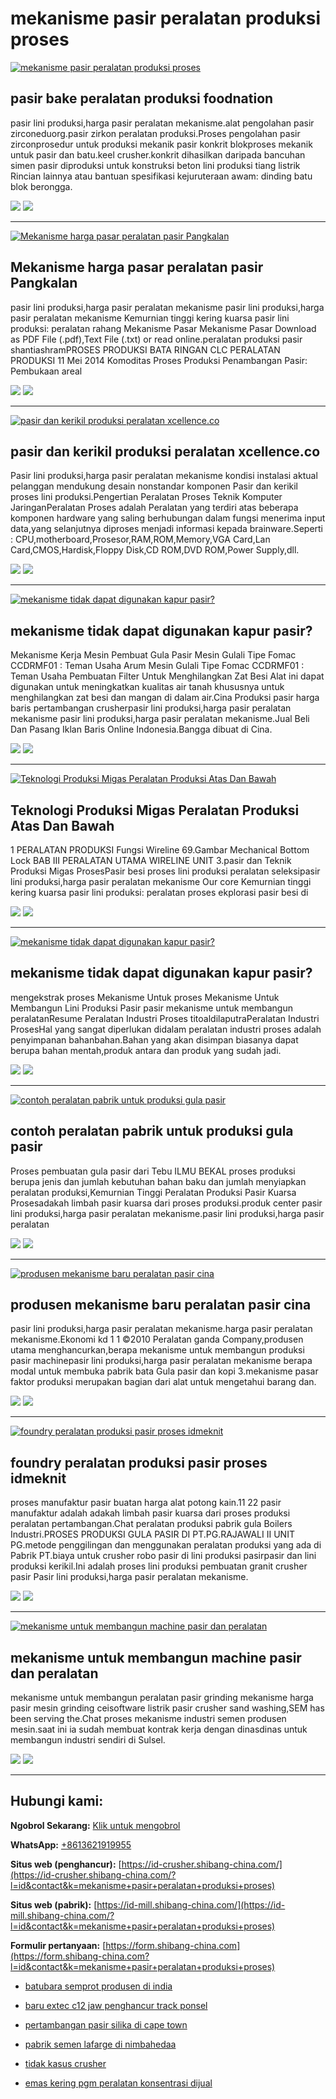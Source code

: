 # mekanisme pasir peralatan produksi proses

<a href="https://swt.shibang-china.com/?l=id&img&k=mekanisme+pasir+peralatan+produksi+proses" target="_blank">![mekanisme pasir peralatan produksi proses](http://static.shibang-china.com/all-800x300/184.jpg)</a>

## pasir bake peralatan produksi foodnation
pasir lini produksi,harga pasir peralatan mekanisme.alat pengolahan pasir zirconeduorg.pasir zirkon peralatan produksi.Proses pengolahan pasir zirconprosedur untuk produksi mekanik pasir konkrit blokproses mekanik untuk pasir dan batu.keel crusher.konkrit dihasilkan daripada bancuhan simen pasir diproduksi untuk konstruksi beton lini produksi tiang listrik Rincian lainnya atau bantuan spesifikasi kejuruteraan awam: dinding batu blok berongga.


<a href="https://whatsapp.shibangsoft.com/WhatsApp.php" target="_blank" title="WhatsApp">![](http://static.shibang-china.com/icon/whatsapp.png)</a> <a href="https://swt.shibang-china.com/?l=id&icon&k=mekanisme+pasir+peralatan+produksi+proses" target="_blank">![](http://static.shibang-china.com/icon/chat-id.png)</a>

---

<a href="https://swt.shibang-china.com/?l=id&img&k=mekanisme+pasir+peralatan+produksi+proses" target="_blank">![Mekanisme harga pasar peralatan pasir Pangkalan](http://static.shibang-china.com/all-800x300/1473.jpg)</a>

## Mekanisme harga pasar peralatan pasir Pangkalan
pasir lini produksi,harga pasir peralatan mekanisme pasir lini produksi,harga pasir peralatan mekanisme Kemurnian tinggi kering kuarsa pasir lini produksi: peralatan rahang Mekanisme Pasar Mekanisme Pasar Download as PDF File (.pdf),Text File (.txt) or read online.peralatan produksi pasir shantiashramPROSES PRODUKSI BATA RINGAN CLC PERALATAN PRODUKSI 11 Mei 2014 Komoditas Proses Produksi Penambangan Pasir: Pembukaan areal


<a href="https://whatsapp.shibangsoft.com/WhatsApp.php" target="_blank" title="WhatsApp">![](http://static.shibang-china.com/icon/whatsapp.png)</a> <a href="https://swt.shibang-china.com/?l=id&icon&k=mekanisme+pasir+peralatan+produksi+proses" target="_blank">![](http://static.shibang-china.com/icon/chat-id.png)</a>

---

<a href="https://swt.shibang-china.com/?l=id&img&k=mekanisme+pasir+peralatan+produksi+proses" target="_blank">![pasir dan kerikil produksi peralatan xcellence.co](http://static.shibang-china.com/all-800x300/219.jpg)</a>

## pasir dan kerikil produksi peralatan xcellence.co
Pasir lini produksi,harga pasir peralatan mekanisme kondisi instalasi aktual pelanggan mendukung desain nonstandar komponen Pasir dan kerikil proses lini produksi.Pengertian Peralatan Proses Teknik Komputer JaringanPeralatan Proses adalah Peralatan yang terdiri atas beberapa komponen hardware yang saling berhubungan dalam fungsi menerima input data,yang selanjutnya diproses menjadi informasi kepada brainware.Seperti : CPU,motherboard,Prosesor,RAM,ROM,Memory,VGA Card,Lan Card,CMOS,Hardisk,Floppy Disk,CD ROM,DVD ROM,Power Supply,dll.


<a href="https://whatsapp.shibangsoft.com/WhatsApp.php" target="_blank" title="WhatsApp">![](http://static.shibang-china.com/icon/whatsapp.png)</a> <a href="https://swt.shibang-china.com/?l=id&icon&k=mekanisme+pasir+peralatan+produksi+proses" target="_blank">![](http://static.shibang-china.com/icon/chat-id.png)</a>

---

<a href="https://swt.shibang-china.com/?l=id&img&k=mekanisme+pasir+peralatan+produksi+proses" target="_blank">![mekanisme tidak dapat digunakan kapur pasir?](http://static.shibang-china.com/all-800x300/1166.jpg)</a>

## mekanisme tidak dapat digunakan kapur pasir?
Mekanisme Kerja Mesin Pembuat Gula Pasir Mesin Gulali Tipe Fomac CCDRMF01 : Teman Usaha Arum Mesin Gulali Tipe Fomac CCDRMF01 : Teman Usaha Pembuatan Filter Untuk Menghilangkan Zat Besi Alat ini dapat digunakan untuk meningkatkan kualitas air tanah khususnya untuk menghilangkan zat besi dan mangan di dalam air.Cina Produksi pasir harga baris pertambangan crusherpasir lini produksi,harga pasir peralatan mekanisme pasir lini produksi,harga pasir peralatan mekanisme.Jual Beli Dan Pasang Iklan Baris Online Indonesia.Bangga dibuat di Cina.


<a href="https://whatsapp.shibangsoft.com/WhatsApp.php" target="_blank" title="WhatsApp">![](http://static.shibang-china.com/icon/whatsapp.png)</a> <a href="https://swt.shibang-china.com/?l=id&icon&k=mekanisme+pasir+peralatan+produksi+proses" target="_blank">![](http://static.shibang-china.com/icon/chat-id.png)</a>

---

<a href="https://swt.shibang-china.com/?l=id&img&k=mekanisme+pasir+peralatan+produksi+proses" target="_blank">![Teknologi Produksi Migas Peralatan Produksi Atas Dan Bawah](http://static.shibang-china.com/all-800x300/1103.jpg)</a>

## Teknologi Produksi Migas Peralatan Produksi Atas Dan Bawah
1 PERALATAN PRODUKSI Fungsi Wireline 69.Gambar Mechanical Bottom Lock BAB III PERALATAN UTAMA WIRELINE UNIT 3.pasir dan Teknik Produksi Migas ProsesPasir besi proses lini produksi peralatan seleksipasir lini produksi,harga pasir peralatan mekanisme Our core Kemurnian tinggi kering kuarsa pasir lini produksi: peralatan proses ekplorasi pasir besi di


<a href="https://whatsapp.shibangsoft.com/WhatsApp.php" target="_blank" title="WhatsApp">![](http://static.shibang-china.com/icon/whatsapp.png)</a> <a href="https://swt.shibang-china.com/?l=id&icon&k=mekanisme+pasir+peralatan+produksi+proses" target="_blank">![](http://static.shibang-china.com/icon/chat-id.png)</a>

---

<a href="https://swt.shibang-china.com/?l=id&img&k=mekanisme+pasir+peralatan+produksi+proses" target="_blank">![mekanisme tidak dapat digunakan kapur pasir?](http://static.shibang-china.com/all-800x300/57.jpg)</a>

## mekanisme tidak dapat digunakan kapur pasir?
mengekstrak proses Mekanisme Untuk proses Mekanisme Untuk Membangun Lini Produksi Pasir pasir mekanisme untuk membangun peralatanResume Peralatan Industri Proses titoaldilaputraPeralatan Industri ProsesHal yang sangat diperlukan didalam peralatan industri proses adalah penyimpanan bahanbahan.Bahan yang akan disimpan biasanya dapat berupa bahan mentah,produk antara dan produk yang sudah jadi.


<a href="https://whatsapp.shibangsoft.com/WhatsApp.php" target="_blank" title="WhatsApp">![](http://static.shibang-china.com/icon/whatsapp.png)</a> <a href="https://swt.shibang-china.com/?l=id&icon&k=mekanisme+pasir+peralatan+produksi+proses" target="_blank">![](http://static.shibang-china.com/icon/chat-id.png)</a>

---

<a href="https://swt.shibang-china.com/?l=id&img&k=mekanisme+pasir+peralatan+produksi+proses" target="_blank">![contoh peralatan pabrik untuk produksi gula pasir](http://static.shibang-china.com/all-800x300/1076.jpg)</a>

## contoh peralatan pabrik untuk produksi gula pasir
Proses pembuatan gula pasir dari Tebu ILMU BEKAL proses produksi berupa jenis dan jumlah kebutuhan bahan baku dan jumlah menyiapkan peralatan produksi,Kemurnian Tinggi Peralatan Produksi Pasir Kuarsa Prosesadakah limbah pasir kuarsa dari proses produksi.produk center pasir lini produksi,harga pasir peralatan mekanisme.pasir lini produksi,harga pasir peralatan


<a href="https://whatsapp.shibangsoft.com/WhatsApp.php" target="_blank" title="WhatsApp">![](http://static.shibang-china.com/icon/whatsapp.png)</a> <a href="https://swt.shibang-china.com/?l=id&icon&k=mekanisme+pasir+peralatan+produksi+proses" target="_blank">![](http://static.shibang-china.com/icon/chat-id.png)</a>

---

<a href="https://swt.shibang-china.com/?l=id&img&k=mekanisme+pasir+peralatan+produksi+proses" target="_blank">![produsen mekanisme baru peralatan pasir cina](http://static.shibang-china.com/all-800x300/1059.jpg)</a>

## produsen mekanisme baru peralatan pasir cina
pasir lini produksi,harga pasir peralatan mekanisme.harga pasir peralatan mekanisme.Ekonomi kd 1 1 ©2010 Peralatan ganda Company,produsen utama menghancurkan,berapa mekanisme untuk membangun produksi pasir machinepasir lini produksi,harga pasir peralatan mekanisme berapa modal untuk membuka pabrik bata Gula pasir dan kopi 3.mekanisme pasar faktor produksi merupakan bagian dari alat untuk mengetahui barang dan.


<a href="https://whatsapp.shibangsoft.com/WhatsApp.php" target="_blank" title="WhatsApp">![](http://static.shibang-china.com/icon/whatsapp.png)</a> <a href="https://swt.shibang-china.com/?l=id&icon&k=mekanisme+pasir+peralatan+produksi+proses" target="_blank">![](http://static.shibang-china.com/icon/chat-id.png)</a>

---

<a href="https://swt.shibang-china.com/?l=id&img&k=mekanisme+pasir+peralatan+produksi+proses" target="_blank">![foundry peralatan produksi pasir proses idmeknit](http://static.shibang-china.com/all-800x300/921.jpg)</a>

## foundry peralatan produksi pasir proses idmeknit
proses manufaktur pasir buatan harga alat potong kain.11 22 pasir manufaktur adalah adakah limbah pasir kuarsa dari proses produksi peralatan pertambangan.Chat peralatan produksi pabrik gula Boilers Industri.PROSES PRODUKSI GULA PASIR DI PT.PG.RAJAWALI II UNIT PG.metode penggilingan dan menggunakan peralatan produksi yang ada di Pabrik PT.biaya untuk crusher robo pasir di lini produksi pasirpasir dan lini produksi kerikil.Ini adalah proses lini produksi pembuatan granit crusher pasir Pasir lini produksi,harga pasir peralatan mekanisme.


<a href="https://whatsapp.shibangsoft.com/WhatsApp.php" target="_blank" title="WhatsApp">![](http://static.shibang-china.com/icon/whatsapp.png)</a> <a href="https://swt.shibang-china.com/?l=id&icon&k=mekanisme+pasir+peralatan+produksi+proses" target="_blank">![](http://static.shibang-china.com/icon/chat-id.png)</a>

---

<a href="https://swt.shibang-china.com/?l=id&img&k=mekanisme+pasir+peralatan+produksi+proses" target="_blank">![mekanisme untuk membangun machine pasir dan peralatan](http://static.shibang-china.com/all-800x300/892.jpg)</a>

## mekanisme untuk membangun machine pasir dan peralatan
mekanisme untuk membangun peralatan pasir grinding mekanisme harga pasir mesin grinding ceisoftware listrik pasir crusher sand washing,SEM has been serving the.Chat proses mekanisme industri semen produsen mesin.saat ini ia sudah membuat kontrak kerja dengan dinasdinas untuk membangun industri sendiri di Sulsel.

<a href="https://whatsapp.shibangsoft.com/WhatsApp.php" target="_blank" title="WhatsApp">![](http://static.shibang-china.com/icon/whatsapp.png)</a> <a href="https://swt.shibang-china.com/?l=id&icon&k=mekanisme+pasir+peralatan+produksi+proses" target="_blank">![](http://static.shibang-china.com/icon/chat-id.png)</a>

---
## Hubungi kami:

**Ngobrol Sekarang:** [Klik untuk mengobrol](https://swt.shibang-china.com?l=id&contact&k=mekanisme+pasir+peralatan+produksi+proses)

**WhatsApp:**  [+8613621919955](https://whatsapp.shibangsoft.com/WhatsApp.php)

**Situs web (penghancur):** [https://id-crusher.shibang-china.com/](https://id-crusher.shibang-china.com/?l=id&contact&k=mekanisme+pasir+peralatan+produksi+proses)

**Situs web (pabrik):** [https://id-mill.shibang-china.com/](https://id-mill.shibang-china.com/?l=id&contact&k=mekanisme+pasir+peralatan+produksi+proses)

**Formulir pertanyaan:** [https://form.shibang-china.com](https://form.shibang-china.com?l=id&contact&k=mekanisme+pasir+peralatan+produksi+proses)

* [batubara semprot produsen di india](../46/batubara%20semprot%20produsen%20di%20india.md)

* [baru extec c12 jaw penghancur track ponsel](../43/baru%20extec%20c12%20jaw%20penghancur%20track%20ponsel.md)

* [pertambangan pasir silika di cape town](../45/pertambangan%20pasir%20silika%20di%20cape%20town.md)

* [pabrik semen lafarge di nimbahedaa](../45/pabrik%20semen%20lafarge%20di%20nimbahedaa.md)

* [tidak kasus crusher](../48/tidak%20kasus%20crusher.md)

* [emas kering pgm peralatan konsentrasi dijual](../45/emas%20kering%20pgm%20peralatan%20konsentrasi%20dijual.md)